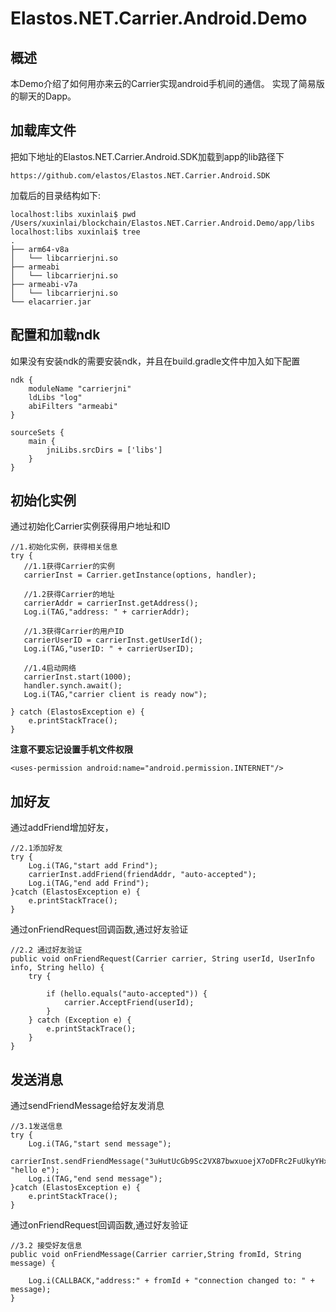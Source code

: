 # Elastos.NET.Carrier.Android.Demo
## 概述

本Demo介绍了如何用亦来云的Carrier实现android手机间的通信。
实现了简易版的聊天的Dapp。

## 加载库文件
把如下地址的Elastos.NET.Carrier.Android.SDK加载到app的lib路径下

```
https://github.com/elastos/Elastos.NET.Carrier.Android.SDK
```

加载后的目录结构如下:
```
localhost:libs xuxinlai$ pwd
/Users/xuxinlai/blockchain/Elastos.NET.Carrier.Android.Demo/app/libs
localhost:libs xuxinlai$ tree
.
├── arm64-v8a
│   └── libcarrierjni.so
├── armeabi
│   └── libcarrierjni.so
├── armeabi-v7a
│   └── libcarrierjni.so
└── elacarrier.jar
```

## 配置和加载ndk

如果没有安装ndk的需要安装ndk，并且在build.gradle文件中加入如下配置

```
ndk {
    moduleName "carrierjni"
    ldLibs "log"
    abiFilters "armeabi"
}

sourceSets {
    main {
        jniLibs.srcDirs = ['libs']
    }
}
```

## 初始化实例
通过初始化Carrier实例获得用户地址和ID
```
//1.初始化实例，获得相关信息
try {
   //1.1获得Carrier的实例
   carrierInst = Carrier.getInstance(options, handler);

   //1.2获得Carrier的地址
   carrierAddr = carrierInst.getAddress();
   Log.i(TAG,"address: " + carrierAddr);

   //1.3获得Carrier的用户ID
   carrierUserID = carrierInst.getUserId();
   Log.i(TAG,"userID: " + carrierUserID);

   //1.4启动网络
   carrierInst.start(1000);
   handler.synch.await();
   Log.i(TAG,"carrier client is ready now");

} catch (ElastosException e) {
    e.printStackTrace();
}
```

**注意不要忘记设置手机文件权限**


```
<uses-permission android:name="android.permission.INTERNET"/>
```

## 加好友

通过addFriend增加好友，
```
//2.1添加好友
try {
    Log.i(TAG,"start add Frind");
    carrierInst.addFriend(friendAddr, "auto-accepted");
    Log.i(TAG,"end add Frind");
}catch (ElastosException e) {
    e.printStackTrace();
}
```

通过onFriendRequest回调函数,通过好友验证
```
//2.2 通过好友验证
public void onFriendRequest(Carrier carrier, String userId, UserInfo info, String hello) {
    try {

        if (hello.equals("auto-accepted")) {
            carrier.AcceptFriend(userId);
        }
    } catch (Exception e) {
        e.printStackTrace();
    }
}
```

## 发送消息
通过sendFriendMessage给好友发消息
```
//3.1发送信息
try {
    Log.i(TAG,"start send message");
    carrierInst.sendFriendMessage("3uHutUcGb9Sc2VX87bwxuoejX7oDFRc2FuUkyYHxbNpG", "hello e");
    Log.i(TAG,"end send message");
}catch (ElastosException e) {
    e.printStackTrace();
}
```

通过onFriendRequest回调函数,通过好友验证
```
//3.2 接受好友信息
public void onFriendMessage(Carrier carrier,String fromId, String message) {

    Log.i(CALLBACK,"address:" + fromId + "connection changed to: " + message);
}        
```
        